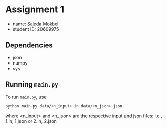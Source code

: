 # Assignment 1

- name: Sajeda Mokbel
- student ID: 20609975

## Dependencies

- json
- numpy
- sys

## Running `main.py`

To run `main.py`, use

```sh
python main.py data/<n_input>.in data/<n_json>.json
```
where <n_input> and <n_json> are the respective input and json files: i.e., 1.in, 1.json or 2.in, 2.json
